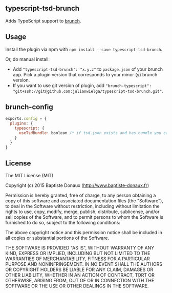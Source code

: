 ## typescript-tsd-brunch
Adds TypeScript support to [brunch](http://brunch.io).

## Usage
Install the plugin via npm with `npm install --save typescript-tsd-brunch`.

Or, do manual install:

* Add `"typescript-tsd-brunch": "x.y.z"` to `package.json` of your brunch app.
  Pick a plugin version that corresponds to your minor (y) brunch version.
* If you want to use git version of plugin, add
`"brunch-typescript": "git+ssh://git@github.com:julianwielga/typescript-tsd-brunch.git"`.

## brunch-config

``` js
exports.config = {
  plugins: {
    typescript: {
      useTsdBundle: boolean /* if tsd.json exists and has bundle you can use it as reference in every .ts file */
    }
  }
}
```

## License

The MIT License (MIT)

Copyright (c) 2015 Baptiste Donaux (http://www.baptiste-donaux.fr)

Permission is hereby granted, free of charge, to any person obtaining a copy
of this software and associated documentation files (the "Software"), to deal
in the Software without restriction, including without limitation the rights
to use, copy, modify, merge, publish, distribute, sublicense, and/or sell
copies of the Software, and to permit persons to whom the Software is
furnished to do so, subject to the following conditions:

The above copyright notice and this permission notice shall be included in
all copies or substantial portions of the Software.

THE SOFTWARE IS PROVIDED "AS IS", WITHOUT WARRANTY OF ANY KIND, EXPRESS OR
IMPLIED, INCLUDING BUT NOT LIMITED TO THE WARRANTIES OF MERCHANTABILITY,
FITNESS FOR A PARTICULAR PURPOSE AND NONINFRINGEMENT. IN NO EVENT SHALL THE
AUTHORS OR COPYRIGHT HOLDERS BE LIABLE FOR ANY CLAIM, DAMAGES OR OTHER
LIABILITY, WHETHER IN AN ACTION OF CONTRACT, TORT OR OTHERWISE, ARISING FROM,
OUT OF OR IN CONNECTION WITH THE SOFTWARE OR THE USE OR OTHER DEALINGS IN
THE SOFTWARE.
